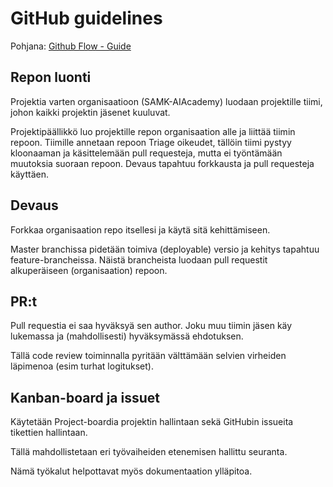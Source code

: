 # GitHub guidelines

Pohjana: [Github Flow - Guide](https://guides.github.com/introduction/flow/)

## Repon luonti

Projektia varten organisaatioon (SAMK-AIAcademy) luodaan projektille tiimi, johon kaikki projektin jäsenet kuuluvat.

Projektipäällikkö luo projektille repon organisaation alle ja liittää tiimin repoon. Tiimille annetaan repoon Triage oikeudet, tällöin tiimi pystyy kloonaaman ja käsittelemään pull requesteja, mutta ei työntämään muutoksia suoraan repoon. Devaus tapahtuu forkkausta ja pull requesteja käyttäen.


## Devaus

Forkkaa organisaation repo itsellesi ja käytä sitä kehittämiseen.

Master branchissa pidetään toimiva (deployable) versio ja kehitys tapahtuu feature-brancheissa. Näistä brancheista luodaan pull requestit alkuperäiseen (organisaation) repoon.


## PR:t

Pull requestia ei saa hyväksyä sen author. Joku muu tiimin jäsen käy lukemassa ja (mahdollisesti) hyväksymässä ehdotuksen.

Tällä code review toiminnalla pyritään välttämään selvien virheiden läpimenoa (esim turhat logitukset).

## Kanban-board ja issuet

Käytetään Project-boardia projektin hallintaan sekä GitHubin issueita tikettien hallintaan.

Tällä mahdollistetaan eri työvaiheiden etenemisen hallittu seuranta.

Nämä työkalut helpottavat myös dokumentaation ylläpitoa.
